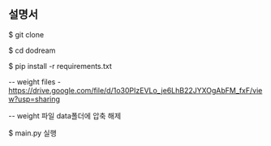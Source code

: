 ## 설명서

$ git clone 

$ cd dodream

$ pip install -r requirements.txt

-- weight files - https://drive.google.com/file/d/1o30PIzEVLo_je6LhB22JYXOgAbFM_fxF/view?usp=sharing 

  -- weight 파일 data폴더에 압축 해제

$ main.py 실행
